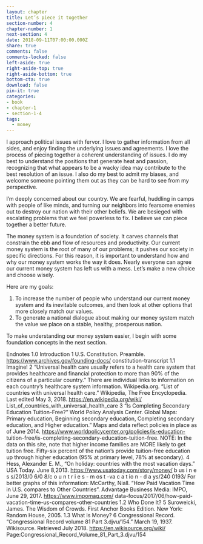 ```yaml
---
layout: chapter
title: Let’s piece it together
section-number: 4
chapter-number: 1
next-section: 4
date: 2018-09-11T07:00:00.000Z
share: true
comments: false
comments-locked: false
left-aside: true
right-aside-top: true
right-aside-bottom: true
bottom-cta: true
download: false
pin-it: true
categories:
- book
- chapter-1
- section-1-4
tags:
  - money
---
```

I approach political issues with fervor. I love to gather information
from all sides, and enjoy finding the underlying issues and
agreements. I love the process of piecing together a coherent
understanding of issues. I do my best to understand the positions
that generate heat and passion, recognizing that what appears to be
a wacky idea may contribute to the best resolution of an issue. I also
do my best to admit my biases, and welcome someone pointing them
out as they can be hard to see from my perspective.

I’m deeply concerned about our country. We are fearful, huddling
in camps with people of like minds, and turning our neighbors into
fearsome enemies out to destroy our nation with their other beliefs.
We are besieged with escalating problems that we feel powerless to fix.
I believe we can piece together a better future.

The money system is a foundation of society. It carves channels
that constrain the ebb and flow of resources and productivity. Our
current money system is the root of many of our problems; it pushes
our society in specific directions. For this reason, it is important to
understand how and why our money system works the way it does.
Nearly everyone can agree our current money system has left us with
a mess. Let’s make a new choice and choose wisely.

Here are my goals:

1. To increase the number of people who understand our current
    money system and its inevitable outcomes, and then look at
    other options that more closely match our values.
2. To generate a national dialogue about making our money
    system match the value we place on a stable, healthy,
    prosperous nation.

To make understanding our money system easier, I begin with some
foundation concepts in the next section.

Endnotes
1.0 Introduction
1 U.S. Constitution. Preamble. https://www.archives.gov/founding-docs/
constitution-transcript
1.1 Imagine!
2 “Universal health care usually refers to a health care system that provides healthcare
and financial protection to more than 90% of the citizens of a particular country.”
There are individual links to information on each country’s healthcare system
information.
Wikipedia.org. “List of countries with universal health care.” Wikipedia, The
Free Encyclopedia. Last edited May 3, 2018. https://en.wikipedia.org/wiki/
List_of_countries_with_universal_health_care
3 “Is Completing Secondary Education Tuition-Free?” World Policy Analysis Center.
Global Maps: Primary education, Beginning secondary education, Completing
secondary education, and Higher education.” Maps and data reflect policies in
place as of June 2014. https://www.worldpolicycenter.org/policies/is-education-
tuition-free/is-completing-secondary-education-tuition-free.
NOTE: In the data on this site, note that higher income families are MORE likely to
get tuition free. Fifty-six percent of the nation’s provide tuition-free education up
through higher education (95% at primary level, 78% at secondary).
4 Hess, Alexander E. M., “On holiday: countries with the most vacation days.”
USA Today. June 8,2013. https://www.usatoday.com/story/money/
b us i n e s s/2013/0 6/0 8/c o u n t r i e s - m os t -va c a t io n - d a ys/240 0193/
For better graphs of this information:
McCarthy, Niall. “How Paid Vacation Time in U.S. compares to Other Countries”.
Advantage Business Media: IMPO, June 29, 2017. https://www.impomag.com/
data-focus/2017/06/how-paid-vacation-time-us-compares-other-countries
1.2 Who Done It?
5 Suroweicki, James. The Wisdom of Crowds. First Anchor Books Edition. New York:
Random House, 2005.
1.3 What is Money?
6 Congressional Record. “Congressional Record volume 81 Part 3.djvu/154.”
March 19, 1937. Wikisource. Retrieved July 2018. https://en.wikisource.org/wiki/
Page:Congressional_Record_Volume_81_Part_3.djvu/154
